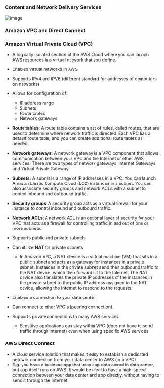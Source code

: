 ### Content and Network Delivery Services

![image](https://user-images.githubusercontent.com/114364831/212402391-a5015ac3-6aad-46dd-9f7a-ea519cdafc9f.png)

### Amazon VPC and Direct Connect

### Amazon Virtual Private Cloud (VPC)

* A logically isolated section of the AWS Cloud where you can launch AWS resources in a virtual network that you define.
* Enables virtual networks in AWS
* Supports IPv4 and IPV6 (different standard for addresses of computers on networks)
* Allows for configuration of:
  * IP address range
  * Subnets
  * Route tables
  * Network gateways

* **Route tables**: A route table contains a set of rules, called routes, that are used to determine where network traffic is directed. Each VPC has a default route table, and you can create additional route tables as needed.

* **Network gateways**: A network gateway is a VPC component that allows communication between your VPC and the Internet or other AWS services. There are two types of network gateways: Internet Gateways and Virtual Private Gateway.

* **Subnets**: A subnet is a range of IP addresses in a VPC. You can launch Amazon Elastic Compute Cloud (EC2) instances in a subnet. You can also associate security groups and network ACLs with a subnet to control inbound and outbound traffic.

* **Security groups**: A security group acts as a virtual firewall for your instance to control inbound and outbound traffic.

* **Network ACLs**: A network ACL is an optional layer of security for your VPC that acts as a firewall for controlling traffic in and out of one or more subnets.

* Supports public and private subnets
* Can utilize **NAT** for private subnets
  * In Amazon VPC, a NAT device is a virtual machine (VM) that sits in a public subnet and acts as a gateway for instances in a private subnet. Instances in the private subnet send their outbound traffic to the NAT device, which then forwards it to the Internet. The NAT device also translates the private IP addresses of the instances in the private subnet to the public IP address assigned to the NAT device, allowing the Internet to respond to the requests.
* Enables a connection to your data center
* Can connect to other VPC's (peering connection)
* Supports private connections to many AWS services
  * Sensitive applications can stay within VPC (does not have to send traffic through internet) even when using specific AWS services

### AWS Direct Connect

* A cloud service solution that makes it easy to establish a dedicated netowrk connection from your data center to AWS (or a VPC)
* E.g. you have a business app that uses app data stored in data center, but app itself runs on AWS. It would be ideal to have a high-speed connection between your data center and app directly, without having to send it through the internet
